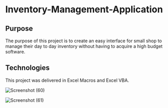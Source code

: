 # Inventory-Management-Application
## Purpose
The purpose of this project is to create an easy interface for small shop to manage their day to day inventory without having to acquire a high budget software.
## Technologies
This project was delivered in Excel Macros and Excel VBA.


![Screenshot (60)](https://user-images.githubusercontent.com/68758595/137644312-899c5550-89f1-49f5-9d26-23a2ab1f6e0c.png)

![Screenshot (61)](https://user-images.githubusercontent.com/68758595/137644422-07b909d6-c125-4440-abb1-4bf84802f486.png)
